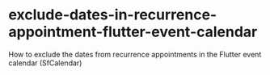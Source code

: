 # exclude-dates-in-recurrence-appointment-flutter-event-calendar
How to exclude the dates from recurrence appointments in the Flutter event calendar (SfCalendar)
